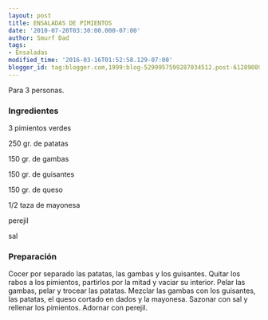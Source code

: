 ```yaml
---
layout: post
title: ENSALADAS DE PIMIENTOS
date: '2010-07-20T03:30:00.000-07:00'
author: Smurf Dad
tags:
- Ensaladas
modified_time: '2016-03-16T01:52:58.129-07:00'
blogger_id: tag:blogger.com,1999:blog-5299957599287034512.post-6128908957078399940
---
```


Para 3 personas.

<h3>Ingredientes</h3>

3 pimientos verdes

250 gr. de patatas

150 gr. de gambas

150 gr. de guisantes

150 gr. de queso

1/2 taza de mayonesa

perejil

sal

<h3>Preparación</h3>

Cocer por separado las patatas, las gambas y los guisantes. Quitar los rabos a los pimientos, partirlos por la mitad y vaciar su interior. Pelar las gambas, pelar y trocear las patatas. Mezclar las gambas con los guisantes, las patatas, el queso cortado en dados y la mayonesa. Sazonar con sal y rellenar los pimientos. Adornar con perejil.

